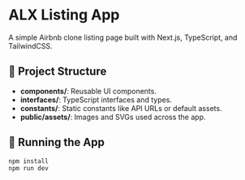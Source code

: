 # ALX Listing App

A simple Airbnb clone listing page built with Next.js, TypeScript, and TailwindCSS.

## 📁 Project Structure

- **components/**: Reusable UI components.
- **interfaces/**: TypeScript interfaces and types.
- **constants/**: Static constants like API URLs or default assets.
- **public/assets/**: Images and SVGs used across the app.

## 🚀 Running the App

```bash
npm install
npm run dev
